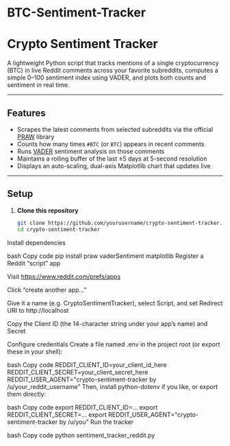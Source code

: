 # BTC-Sentiment-Tracker
# Crypto Sentiment Tracker

A lightweight Python script that tracks mentions of a single cryptocurrency (BTC) in live Reddit comments across your favorite subreddits, computes a simple 0–100 sentiment index using VADER, and plots both counts and sentiment in real time.

---

## Features

- Scrapes the latest comments from selected subreddits via the official [PRAW](https://praw.readthedocs.io/) library  
- Counts how many times `#BTC` (or ` BTC `) appears in recent comments  
- Runs [VADER](https://github.com/cjhutto/vaderSentiment) sentiment analysis on those comments  
- Maintains a rolling buffer of the last ±5 days at 5-second resolution  
- Displays an auto-scaling, dual-axis Matplotlib chart that updates live  

---

## Setup

1. **Clone this repository**  
   ```bash
   git clone https://github.com/yourusername/crypto-sentiment-tracker.git
   cd crypto-sentiment-tracker
Install dependencies

bash
Copy code
pip install praw vaderSentiment matplotlib
Register a Reddit “script” app

Visit https://www.reddit.com/prefs/apps

Click “create another app…”

Give it a name (e.g. CryptoSentimentTracker), select Script, and set Redirect URI to http://localhost

Copy the Client ID (the 14-character string under your app’s name) and Secret

Configure credentials
Create a file named .env in the project root (or export these in your shell):

bash
Copy code
REDDIT_CLIENT_ID=your_client_id_here
REDDIT_CLIENT_SECRET=your_client_secret_here
REDDIT_USER_AGENT="crypto-sentiment-tracker by /u/your_reddit_username"
Then, install python-dotenv if you like, or export them directly:

bash
Copy code
export REDDIT_CLIENT_ID=...
export REDDIT_CLIENT_SECRET=...
export REDDIT_USER_AGENT="crypto-sentiment-tracker by /u/you"
Run the tracker

bash
Copy code
python sentiment_tracker_reddit.py
